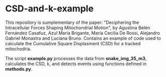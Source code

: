 # CSD-and-k-example
This repository is sumplementary of the paper: "Deciphering the Intracellular Forces Shaping Mitochondrial Motion", by
Agustina Belén Fernández Casafuz, Azul María Brigante, María Cecilia De Rossi,
Alejandro Gabriel Monastra and Luciana Bruno. Contains an example of code used to calculate the Cumulative Square Displasment (CSD) for a tracked mitochodria.

The script **example.py** processes the data from **snake_img_35_m3**, calculates the CSD, k, and detects events using functions defined in **methods.py**.
